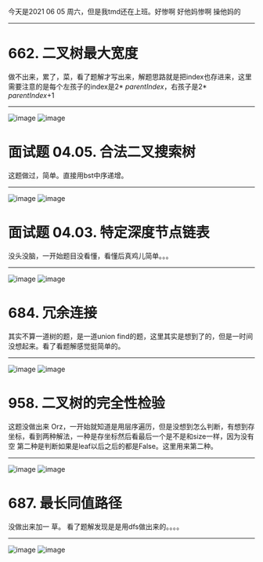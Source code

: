 今天是2021 06 05 周六，但是我tmd还在上班。好惨啊 好他妈惨啊 操他妈的
***
# 662. 二叉树最大宽度
做不出来，累了，菜，看了题解才写出来，解题思路就是把index也存进来，这里需要注意的是每个左孩子的index是2\* *parentIndex*，右孩子是2\* *parentIndex*+1
***
![image](https://user-images.githubusercontent.com/84114842/120742770-22ea2280-c52a-11eb-9fbb-2057bae90aa0.png)
![image](https://user-images.githubusercontent.com/84114842/120742782-28e00380-c52a-11eb-9df2-01f1336a4f25.png)

# 面试题 04.05. 合法二叉搜索树
这题做过，简单。直接用bst中序递增。
***
![image](https://user-images.githubusercontent.com/84114842/120884029-463ccc80-c613-11eb-862f-92b14a2c29dc.png)
![image](https://user-images.githubusercontent.com/84114842/120884038-4a68ea00-c613-11eb-9257-8fc524bc0616.png)

# 面试题 04.03. 特定深度节点链表
没头没脑，一开始题目没看懂，看懂后真鸡儿简单。。。
***
![image](https://user-images.githubusercontent.com/84114842/120884314-11ca1000-c615-11eb-877c-98cbc078352e.png)
![image](https://user-images.githubusercontent.com/84114842/120884320-18588780-c615-11eb-9e26-73cea8366a86.png)

# 684. 冗余连接
其实不算一道树的题，是一道union find的题，这里其实是想到了的，但是一时间没想起来。看了看题解感觉挺简单的。
***
![image](https://user-images.githubusercontent.com/84114842/120884993-024cc600-c619-11eb-9b0d-790d45c41fb7.png)
![image](https://user-images.githubusercontent.com/84114842/120884996-05e04d00-c619-11eb-8ce0-fb2d1a6dda65.png)

# 958. 二叉树的完全性检验
这题没做出来 Orz，一开始就知道是用层序遍历，但是没想到怎么判断，有想到存坐标，看到两种解法，一种是存坐标然后看最后一个是不是和size一样，因为没有空
第二种是判断如果是leaf以后之后的都是False。这里用来第二种。
***
![image](https://user-images.githubusercontent.com/84114842/120885889-dc75f000-c61d-11eb-8ed8-27fd2a01b51d.png)
![image](https://user-images.githubusercontent.com/84114842/120885895-e13aa400-c61d-11eb-933e-d595f91b7a8e.png)

# 687. 最长同值路径
没做出来加一 草。 看了题解发现是是用dfs做出来的。。。。
***
![image](https://user-images.githubusercontent.com/84114842/120887541-14813100-c626-11eb-8079-741daf8180f6.png)
![image](https://user-images.githubusercontent.com/84114842/120887543-19de7b80-c626-11eb-82e6-eb61720c7525.png)
